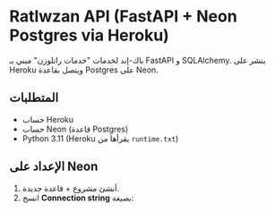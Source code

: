 # Ratlwzan API (FastAPI + Neon Postgres via Heroku)

باك-إند لخدمات "خدمات راتلوزن" مبني بـ FastAPI و SQLAlchemy.
ينشر على Heroku ويتصل بقاعدة Postgres على Neon.

## المتطلبات
- حساب Heroku
- حساب Neon (قاعدة Postgres)
- Python 3.11 (Heroku يقرأها من `runtime.txt`)

## الإعداد على Neon
1. أنشئ مشروع + قاعدة جديدة.
2. انسخ **Connection string** بصيغة:
